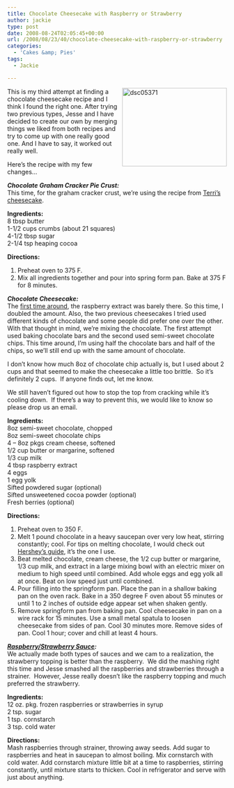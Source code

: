 ```yaml
---
title: Chocolate Cheesecake with Raspberry or Strawberry
author: jackie
type: post
date: 2008-08-24T02:05:45+00:00
url: /2008/08/23/40/chocolate-cheesecake-with-raspberry-or-strawberry
categories:
  - 'Cakes &amp; Pies'
tags:
  - Jackie

---
```

[<img loading="lazy" decoding="async" style="margin: 0pt 0pt 10px 10px; float: right;" src="http://farm4.static.flickr.com/3189/2791381802_cf723bbdf9_m.jpg" alt="dsc05371" width="240" height="180" />][1]This is my third attempt at finding a chocolate cheesecake recipe and I think I found the right one. After trying two previous types, Jesse and I have decided to create our own by merging things we liked from both recipes and try to come up with one really good one. And I have to say, it worked out really well.

Here’s the recipe with my few changes…

_**Chocolate Graham Cracker Pie Crust:**_  
This time, for the graham cracker crust, we&#8217;re using the recipe from [Terri&#8217;s cheesecake][2].

 **Ingredients:**  
8 tbsp butter  
1-1/2 cups crumbs (about 21 squares)  
4-1/2 tbsp sugar  
2-1/4 tsp heaping cocoa

**Directions:**

  1. Preheat oven to 375 F.
  2. Mix all ingredients together and pour into spring form pan. Bake at 375 F for 8 minutes.

_**Chocolate Cheesecake:**_  
The [first time around][3], the raspberry extract was barely there. So this time, I doubled the amount. Also, the two previous cheesecakes I tried used different kinds of chocolate and some people did prefer one over the other. With that thought in mind, we&#8217;re mixing the chocolate. The first attempt used baking chocolate bars and the second used semi-sweet chocolate chips. This time around, I&#8217;m using half the chocolate bars and half of the chips, so we&#8217;ll still end up with the same amount of chocolate.

I don&#8217;t know how much 8oz of chocolate chip actually is, but I used about 2 cups and that seemed to make the cheesecake a little too brittle.  So it&#8217;s definitely 2 cups.  If anyone finds out, let me know.

We still haven&#8217;t figured out how to stop the top from cracking while it&#8217;s cooling down.  If there&#8217;s a way to prevent this, we would like to know so please drop us an email.

 **Ingredients:**  
8oz semi-sweet chocolate, chopped  
8oz semi-sweet chocolate chips  
4 &#8211; 8oz pkgs cream cheese, softened  
1/2 cup butter or margarine, softened  
1/3 cup milk  
4 tbsp raspberry extract  
4 eggs  
1 egg yolk  
Sifted powdered sugar (optional)  
Sifted unsweetened cocoa powder (optional)  
Fresh berries (optional)

**Directions:**

  1. Preheat oven to 350 F.
  2. Melt 1 pound chocolate in a heavy saucepan over very low heat, stirring constantly; cool. For tips on melting chocolate, I would check out [Hershey’s guide][4], it’s the one I use.
  3. Beat melted chocolate, cream cheese, the 1/2 cup butter or margarine, 1/3 cup milk, and extract in a large mixing bowl with an electric mixer on medium to high speed until combined. Add whole eggs and egg yolk all at once. Beat on low speed just until combined.
  4. Pour filling into the springform pan. Place the pan in a shallow baking pan on the oven rack. Bake in a 350 degree F oven about 55 minutes or until 1 to 2 inches of outside edge appear set when shaken gently.
  5. Remove springform pan from baking pan. Cool cheesecake in pan on a wire rack for 15 minutes. Use a small metal spatula to loosen cheesecake from sides of pan. Cool 30 minutes more. Remove sides of pan. Cool 1 hour; cover and chill at least 4 hours.

_**[Raspberry/Strawberry Sauce][5]**_**_:_**  
We actually made both types of sauces and we cam to a realization, the strawberry topping is better than the raspberry.  We did the mashing right this time and Jesse smashed all the raspberries and strawberries through a strainer.  However, Jesse really doesn&#8217;t like the raspberry topping and much preferred the strawberry.

**Ingredients:**  
12 oz. pkg. frozen raspberries or strawberries in syrup  
2 tsp. sugar  
1 tsp. cornstarch  
3 tsp. cold water

**Directions:**  
Mash raspberries through strainer, throwing away seeds. Add sugar to raspberries and heat in saucepan to almost boiling. Mix cornstarch with cold water. Add cornstarch mixture little bit at a time to raspberries, stirring constantly, until mixture starts to thicken. Cool in refrigerator and serve with just about anything.

 [1]: http://www.flickr.com/photos/myjaxon/2791381802/
 [2]: http://www.opensourcecook.com/2008/08/16/36/chocolate-cheesecake
 [3]: http://www.opensourcecook.com/2008/08/12/29/chocolate-raspberry-cheesecake
 [4]: http://www.hersheys.com/recipes/baking-hints-tips/info/techniques.asp#
 [5]: http://www.cooks.com/rec/view/0,1915,149160-241200,00.html